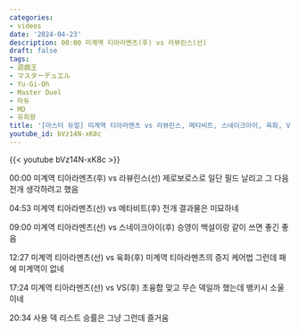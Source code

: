 ```yaml
---
categories:
- videos
date: '2024-04-23'
description: 00:00 미계역 티아라멘츠(후) vs 라뷰린스(선)
draft: false
tags:
- 遊戯王
- マスターデュエル
- Yu-Gi-Oh
- Master Duel
- 마듀
- MD
- 유희왕
title: '[마스터 듀얼] 미계역 티아라멘츠 vs 라뷰린스, 메타비트, 스네이크아이, 육화, VS'
youtube_id: bVz14N-xK8c
---
```



{{< youtube bVz14N-xK8c >}}

00:00 미계역 티아라멘츠(후) vs 라뷰린스(선)
제로보로스로 일단 필드 날리고 그 다음 전개 생각하려고 했음

04:53 미계역 티아라멘츠(선) vs 메타비트(후)
전개 결과물은 미묘하네

09:00 미계역 티아라멘츠(선) vs 스네이크아이(후)
승영이 백설이랑 같이 쓰면 좋긴 좋음

12:27 미계역 티아라멘츠(선) vs 육화(후)
미계역 티아라멘츠의 증지 케어법
그런데 패에 미계역이 없네

17:24 미계역 티아라멘츠(선) vs VS(후)
초융합 맞고 무슨 덱일까 했는데 뱅키시 소울이네

20:34 사용 덱 리스트
승률은 그냥 그런데 즐거움